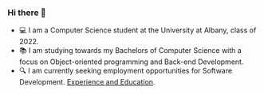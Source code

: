 ### Hi there 👋

- 💻 I am a Computer Science student at the University at Albany, class of 2022.
- 📚 I am studying towards my Bachelors of Computer Science with a focus on Object-oriented programming and Back-end Development.
- 🔍 I am currently seeking employment opportunities for Software Development. [Experience and Education](https://drive.google.com/file/d/1BaT2DqeVHSktdpROob9m-yJxTvr-Jzzv/view?usp=sharing).
